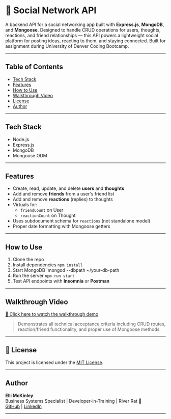 # 📡 Social Network API

A backend API for a social networking app built with **Express.js**, **MongoDB**, and **Mongoose**. Designed to handle CRUD operations for users, thoughts, reactions, and friend relationships — this API powers a lightweight social platform for posting ideas, reacting to them, and staying connected. Built for assignment during University of Denver Coding Bootcamp.

---

## Table of Contents

- [Tech Stack](#-tech-stack)
- [Features](#-features)
- [How to Use](#-how-to-use)
- [Walkthrough Video](#-walkthrough-video)
- [License](#-license)
- [Author](#-author)

---

## Tech Stack

- Node.js
- Express.js
- MongoDB
- Mongoose ODM

---

## Features

- Create, read, update, and delete **users** and **thoughts**
- Add and remove **friends** from a user's friend list
- Add and remove **reactions** (replies) to thoughts
- Virtuals for:
  - `friendCount` on User
  - `reactionCount` on Thought
- Uses subdocument schema for `reactions` (not standalone model)
- Proper date formatting with Mongoose getters

---

## How to Use

1. Clone the repo
2. Install dependencies `npm install`
3. Start MongoDB `mongod --dbpath ~/your-db-path
4. Run the server `npm run start`
5. Test API endpoints with **Insomnia** or **Postman**

---

## Walkthrough Video

[🔗 Click here to watch the walkthrough demo](https://drive.google.com/file/d/1m_ZRdUoJYvLGt12U9rN3CYt2DkPNlHbO/view?usp=drive_link)

> Demonstrates all technical acceptance criteria including CRUD routes, reaction/friend functionality, and proper use of Mongoose methods.

---

## 📄 License

This project is licensed under the [MIT License](https://opensource.org/licenses/MIT).

---

## Author

**Elli McKinley**  
Business Systems Specialist | Developer-in-Training | River Rat 🛶  
[GitHub](https://github.com/ellimckinley) | [LinkedIn](https://linkedin.com/in/ellimckinley)

---
